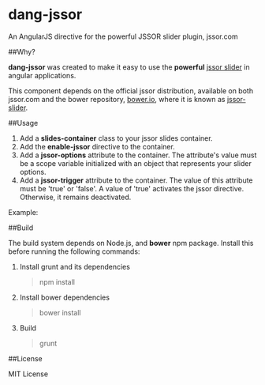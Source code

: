 dang-jssor
==========
An AngularJS directive for the powerful JSSOR slider plugin, jssor.com

##Why?

__dang-jssor__ was created to make it easy to use the __powerful__ [jssor slider](http://jssor.com) in angular applications.

This component depends on the official jssor distribution, available on both jssor.com and the bower repository, [bower.io](http://bower.io), where it is known as [jssor-slider](https://github.com/jssor/jquery-slider).

##Usage

1.  Add a __slides-container__ class to your jssor slides container.
2.  Add the __enable-jssor__ directive to the container.
3.  Add a __jssor-options__ attribute to the container.  The attribute's value must be a scope variable initialized with an object that represents your slider options.
4.  Add a __jssor-trigger__ attribute to the container.  The value of this attribute must be 'true' or 'false'. A value of 'true' activates the jssor directive.  Otherwise, it remains deactivated.

Example:
    <div class="slides-container" enable-jssor jssor-options="scope-object-variable" jssor-trigger='true'>
        <!-- Other UI goes here. -->
    </div>

##Build

The build system depends on Node.js, and __bower__ npm package.  Install this before running the following commands:

1.  Install grunt and its dependencies
    > npm install

2.  Install bower dependencies
    > bower install

3.  Build
    > grunt

##License

MIT License
